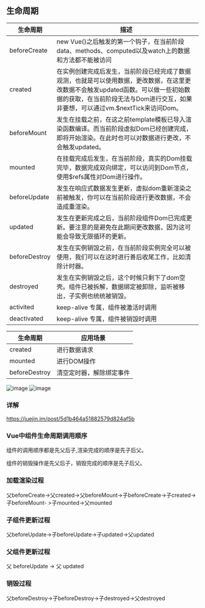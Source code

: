 
## 生命周期

生命周期| 描述
---|---
beforeCreate |new Vue()之后触发的第一个钩子，在当前阶段data、methods、computed以及watch上的数据和方法都不能被访问
created | 在实例创建完成后发生，当前阶段已经完成了数据观测，也就是可以使用数据，更改数据，在这里更改数据不会触发updated函数。可以做一些初始数据的获取，在当前阶段无法与Dom进行交互，如果非要想，可以通过vm.$nextTick来访问Dom。
beforeMount | 发生在挂载之前，在这之前template模板已导入渲染函数编译。而当前阶段虚拟Dom已经创建完成，即将开始渲染。在此时也可以对数据进行更改，不会触发updated。
mounted | 在挂载完成后发生，在当前阶段，真实的Dom挂载完毕，数据完成双向绑定，可以访问到Dom节点，使用$refs属性对Dom进行操作。
beforeUpdate | 发生在响应式数据发生更新，虚拟dom重新渲染之前被触发，你可以在当前阶段进行更改数据，不会造成重渲染。
updated | 发生在更新完成之后，当前阶段组件Dom已完成更新。要注意的是避免在此期间更改数据，因为这可能会导致无限循环的更新。
beforeDestroy |发生在实例销毁之前，在当前阶段实例完全可以被使用，我们可以在这时进行善后收尾工作，比如清除计时器。
destroyed |发生在实例销毁之后，这个时候只剩下了dom空壳。组件已被拆解，数据绑定被卸除，监听被移出，子实例也统统被销毁。 
activited | keep-alive 专属，组件被激活时调用
deactivated | keep-alive 专属，组件被销毁时调用

生命周期| 应用场景
---|---
created | 进行数据请求
mounted | 进行DOM操作
beforeDestroy   | 清空定时器，解除绑定事件


![image](https://user-gold-cdn.xitu.io/2020/1/12/16f97fb8239f33a4?imageView2/0/w/1280/h/960/format/webp/ignore-error/1)
![image](https://user-gold-cdn.xitu.io/2019/8/19/16ca74f183827f46?imageView2/0/w/1280/h/960/format/webp/ignore-error/1)

### 详解
https://juejin.im/post/5d1b464a51882579d824af5b
### Vue中组件生命周期调用顺序
组件的调用顺序都是先父后子,渲染完成的顺序是先子后父。

组件的销毁操作是先父后子，销毁完成的顺序是先子后父。

### 加载渲染过程  
父beforeCreate->父created->父beforeMount->子beforeCreate->子created->子beforeMount- >子mounted->父mounted  
### 子组件更新过程  
父beforeUpdate->子beforeUpdate->子updated->父updated  
### 父组件更新过程  
父 beforeUpdate -> 父 updated  
### 销毁过程   
父beforeDestroy->子beforeDestroy->子destroyed->父destroyed  


